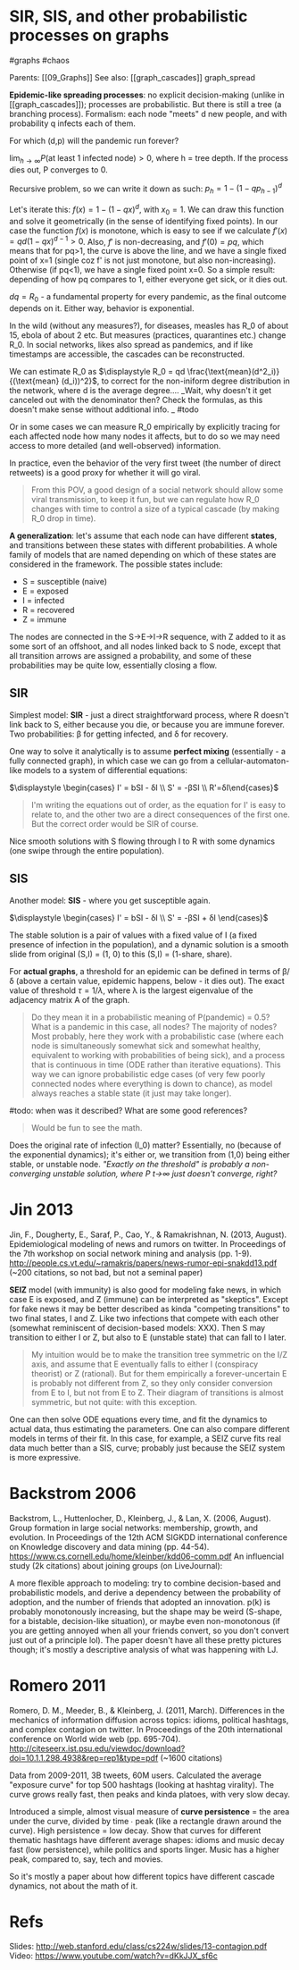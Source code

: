 # SIR, SIS, and other probabilistic processes on graphs

#graphs #chaos

Parents: [[09_Graphs]]
See also: [[graph_cascades]] graph_spread

**Epidemic-like spreading processes**: no explicit decision-making (unlike in [[graph_cascades]]); processes are probabilistic. But there is still a tree (a branching process). Formalism: each node "meets" d new people, and with probability q infects each of them.

For which (d,p) will the pandemic run forever? 

$\displaystyle \lim_{h→∞} P(\text{at least 1 infected node}) >0$, where h = tree depth. If the process dies out, P converges to 0.

Recursive problem, so we can write it down as such: $p_h = 1-(1-qp_{h-1})^d$

Let's iterate this: $f(x) = 1-(1-qx)^d$, with $x_0 = 1$. We can draw this function and solve it geometrically (in the sense of identifying fixed points). In our case the function $f(x)$ is monotone, which is easy to see if we calculate $f'(x) = qd(1-qx)^{d-1}>0$. Also, $f'$ is non-decreasing, and $f'(0)=pq$, which means that for pq>1, the curve is above the line, and we have a single fixed point of x=1 (single coz f' is not just monotone, but also non-increasing). Otherwise (if pq<1), we have a single fixed point x=0. So a simple result: depending of how pq compares to 1, either everyone get sick, or it dies out.

$dq=R_0$ - a fundamental property for every pandemic, as the final outcome depends on it. Either way, behavior is exponential.

In the wild (without any measures?), for diseases, measles has R_0 of about 15, ebola of about 2 etc. But measures (practices, quarantines etc.) change R_0. In social networks, likes also spread as pandemics, and if like timestamps are accessible, the cascades can be reconstructed.

We can estimate R_0 as $\displaystyle R_0 = qd \frac{\text{mean}(d^2_i)}{(\text{mean} (d_i))^2}$, to correct for the non-iniform degree distribution in the network, where d is the average degree.… _Wait, why doesn't it get canceled out with the denominator then? Check the formulas, as this doesn't make sense without additional info. _ #todo

Or in some cases we can measure R_0 empirically by explicitly tracing for each affected node how many nodes it affects, but to do so we may need access to more detailed (and well-observed) information.

In practice, even the behavior of the very first tweet (the number of direct retweets) is a good proxy for whether it will go viral.

> From this POV, a good design of a social network should allow some viral transmission, to keep it fun, but we can regulate how R_0 changes with time to control a size of a typical cascade (by making R_0 drop in time).

**A generalization**: let's assume that each node can have different **states**, and transitions between these states with different probabilities. A whole family of models that are named depending on which of these states are considered in the framework. The possible states include:
* S = susceptible (naive)
* E = exposed
* I = infected
* R = recovered
* Z = immune

The nodes are connected in the S→E→I→R sequence, with Z added to it as some sort of an offshoot, and all nodes linked back to S node, except that all transition arrows are assigned a probability, and some of these probabilities may be quite low, essentially closing a flow.

## SIR

Simplest model: **SIR** - just a direct straightforward process, where R doesn't link back to S, either because you die, or because you are immune forever. Two probabilities: β for getting infected, and δ for recovery.

One way to solve it analytically is to assume **perfect mixing** (essentially - a fully connected graph), in which case we can go from a cellular-automaton-like models to a system of differential equations:

$\displaystyle \begin{cases} I' = bSI - δI \\ S' = -βSI \\ R'=δI\end{cases}$

> I'm writing the equations out of order, as the equation for I' is easy to relate to, and the other two are a direct consequences of the first one. But the correct order would be SIR of course.

Nice smooth solutions with S flowing through I to R with some dynamics (one swipe through the entire population).

## SIS

Another model: **SIS** - where you get susceptible again.

$\displaystyle \begin{cases} I' = bSI - δI \\ S' = -βSI + δI \end{cases}$

The stable solution is a pair of values with a fixed value of I (a fixed presence of infection in the population), and a dynamic solution is a smooth slide from original (S,I) = (1, 0) to this (S,I) = (1-share, share).

For **actual graphs**, a threshold for an epidemic can be defined in terms of β/δ (above a certain value, epidemic happens, below - it dies out). The exact value of threshold $τ = 1/λ$, where λ is the largest eigenvalue of the adjacency matrix A of the graph.

> Do they mean it in a probabilistic meaning of P(pandemic) = 0.5? What is a pandemic in this case, all nodes? The majority of nodes? Most probably, here they work with a probabilistic case (where each node is simultaneously somewhat sick and somewhat healthy, equivalent to working with probabilities of being sick), and a process that is continuous in time (ODE rather than iterative equations). This way we can ignore probabilistic edge cases (of very few poorly connected nodes where everything is down to chance), as model always reaches a stable state (it just may take longer).

#todo: when was it described? What are some good references?

> Would be fun to see the math.

Does the original rate of infection (I_0) matter? Essentially, no (because of the exponential dynamics); it's either or, we transition from (1,0) being either stable, or unstable node. _"Exactly on the threshold" is probably a non-converging unstable solution, where P t→∞ just doesn't converge, right?_

# Jin 2013

Jin, F., Dougherty, E., Saraf, P., Cao, Y., & Ramakrishnan, N. (2013, August). Epidemiological modeling of news and rumors on twitter. In Proceedings of the 7th workshop on social network mining and analysis (pp. 1-9).
http://people.cs.vt.edu/~ramakris/papers/news-rumor-epi-snakdd13.pdf
(~200 citations, so not bad, but not a seminal paper)

**SEIZ** model (with immunity) is also good for modeling fake news, in which case E is exposed, and Z (immune) can be interpreted as "skeptics". Except for fake news it may be better described as kinda "competing transitions" to two final states, I and Z. Like two infections that compete with each other (somewhat reminiscent of decision-based models: XXX). Then S may transition to either I or Z, but also to E (unstable state) that can fall to I later.

> My intuition would be to make the transition tree symmetric on the I/Z axis, and assume that E eventually falls to either I (conspiracy theorist) or Z (rational). But for them empirically a forever-uncertain E is probably not different from Z, so they only consider conversion from E to I, but not from E to Z. Their diagram of transitions is almost symmetric, but not quite: with this exception.

One can then solve ODE equations every time, and fit the dynamics to actual data, thus estimating the parameters. One can also compare different models in terms of their fit. In this case, for example, a SEIZ curve fits real data much better than a SIS, curve; probably just because the SEIZ system is more expressive.

# Backstrom 2006

Backstrom, L., Huttenlocher, D., Kleinberg, J., & Lan, X. (2006, August). Group formation in large social networks: membership, growth, and evolution. In Proceedings of the 12th ACM SIGKDD international conference on Knowledge discovery and data mining (pp. 44-54).
https://www.cs.cornell.edu/home/kleinber/kdd06-comm.pdf
An influencial study (2k citations) about joining groups (on LiveJournal):

A more flexible approach to modeling: try to combine decision-based and probabilistic models, and derive a dependency between the probability of adoption, and the number of friends that adopted an innovation. p(k) is probably monotonously increasing, but the shape may be weird (S-shape, for a bistable, decision-like situation), or maybe even non-monotonous (if you are getting annoyed when all your friends convert, so you don't convert just out of a principle lol). The paper doesn't have all these pretty pictures though; it's mostly a descriptive analysis of what was happening with LJ.

# Romero 2011

Romero, D. M., Meeder, B., & Kleinberg, J. (2011, March). Differences in the mechanics of information diffusion across topics: idioms, political hashtags, and complex contagion on twitter. In Proceedings of the 20th international conference on World wide web (pp. 695-704).
http://citeseerx.ist.psu.edu/viewdoc/download?doi=10.1.1.298.4938&rep=rep1&type=pdf
(~1600 citations)

Data from 2009-2011, 3B tweets, 60M users. Calculated the average "exposure curve" for top 500 hashtags (looking at hashtag virality). The curve grows really fast, then peaks and kinda platoes, with very slow decay.

Introduced a simple, almost visual measure of **curve persistence** = the area under the curve, divided by time ∙ peak (like a rectangle drawn around the curve). High persistence = low decay. Show that curves for different thematic hashtags have different average shapes: idioms and music decay fast (low persistence), while politics and sports linger. Music has a higher peak, compared to, say, tech and movies.

So it's mostly a paper about how different topics have different cascade dynamics, not about the math of it.

# Refs

Slides:
http://web.stanford.edu/class/cs224w/slides/13-contagion.pdf
Video:
https://www.youtube.com/watch?v=dKkJJX_sf6c